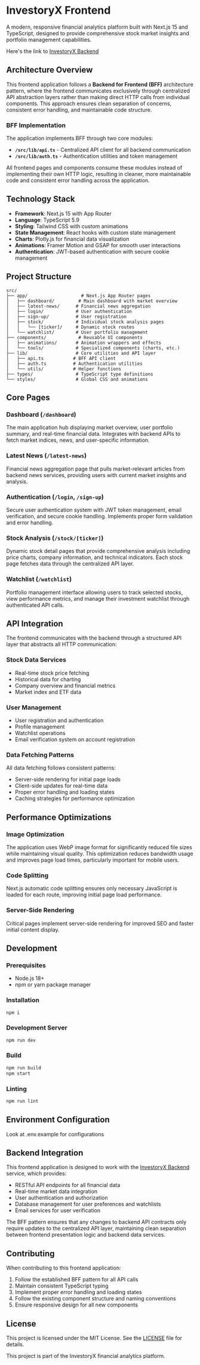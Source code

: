 # InvestoryX Frontend

A modern, responsive financial analytics platform built with Next.js 15 and
TypeScript, designed to provide comprehensive stock market insights and
portfolio management capabilities.

Here's the link to [InvestoryX Backend](https://github.com/prestonty/investoryX-backend)

## Architecture Overview

This frontend application follows a **Backend for Frontend (BFF)** architecture
pattern, where the frontend communicates exclusively through centralized API
abstraction layers rather than making direct HTTP calls from individual
components. This approach ensures clean separation of concerns, consistent error
handling, and maintainable code structure.

### BFF Implementation

The application implements BFF through two core modules:

-   **`/src/lib/api.ts`** - Centralized API client for all backend communication
-   **`/src/lib/auth.ts`** - Authentication utilities and token management

All frontend pages and components consume these modules instead of implementing
their own HTTP logic, resulting in cleaner, more maintainable code and
consistent error handling across the application.

## Technology Stack

-   **Framework**: Next.js 15 with App Router
-   **Language**: TypeScript 5.9
-   **Styling**: Tailwind CSS with custom animations
-   **State Management**: React hooks with custom state management
-   **Charts**: Plotly.js for financial data visualization
-   **Animations**: Framer Motion and GSAP for smooth user interactions
-   **Authentication**: JWT-based authentication with secure cookie management

## Project Structure

```
src/
├── app/                    # Next.js App Router pages
│   ├── dashboard/         # Main dashboard with market overview
│   ├── latest-news/      # Financial news aggregation
│   ├── login/            # User authentication
│   ├── sign-up/          # User registration
│   ├── stock/            # Individual stock analysis pages
│   │   └── [ticker]/     # Dynamic stock routes
│   └── watchlist/        # User portfolio management
├── components/            # Reusable UI components
│   ├── animations/       # Animation wrappers and effects
│   └── tools/            # Specialized components (charts, etc.)
├── lib/                  # Core utilities and API layer
│   ├── api.ts           # BFF API client
│   ├── auth.ts          # Authentication utilities
│   └── utils/           # Helper functions
├── types/                # TypeScript type definitions
└── styles/               # Global CSS and animations
```

## Core Pages

### Dashboard (`/dashboard`)

The main application hub displaying market overview, user portfolio summary, and
real-time financial data. Integrates with backend APIs to fetch market indices,
news, and user-specific information.

### Latest News (`/latest-news`)

Financial news aggregation page that pulls market-relevant articles from backend
news services, providing users with current market insights and analysis.

### Authentication (`/login`, `/sign-up`)

Secure user authentication system with JWT token management, email verification,
and secure cookie handling. Implements proper form validation and error
handling.

### Stock Analysis (`/stock/[ticker]`)

Dynamic stock detail pages that provide comprehensive analysis including price
charts, company information, and technical indicators. Each stock page fetches
data through the centralized API layer.

### Watchlist (`/watchlist`)

Portfolio management interface allowing users to track selected stocks, view
performance metrics, and manage their investment watchlist through authenticated
API calls.

## API Integration

The frontend communicates with the backend through a structured API layer that
abstracts all HTTP communication:

### Stock Data Services

-   Real-time stock price fetching
-   Historical data for charting
-   Company overview and financial metrics
-   Market index and ETF data

### User Management

-   User registration and authentication
-   Profile management
-   Watchlist operations
-   Email verification system on account registration

### Data Fetching Patterns

All data fetching follows consistent patterns:

-   Server-side rendering for initial page loads
-   Client-side updates for real-time data
-   Proper error handling and loading states
-   Caching strategies for performance optimization

## Performance Optimizations

### Image Optimization

The application uses WebP image format for significantly reduced file sizes
while maintaining visual quality. This optimization reduces bandwidth usage and
improves page load times, particularly important for mobile users.

### Code Splitting

Next.js automatic code splitting ensures only necessary JavaScript is loaded for
each route, improving initial page load performance.

### Server-Side Rendering

Critical pages implement server-side rendering for improved SEO and faster
initial content display.

## Development

### Prerequisites

-   Node.js 18+
-   npm or yarn package manager

### Installation

```bash
npm i
```

### Development Server

```bash
npm run dev
```

### Build

```bash
npm run build
npm start
```

### Linting

```bash
npm run lint
```

## Environment Configuration

Look at .env.example for configurations

## Backend Integration

This frontend application is designed to work with the
[InvestoryX Backend](https://github.com/prestonty/investoryX-backend) service,
which provides:

-   RESTful API endpoints for all financial data
-   Real-time market data integration
-   User authentication and authorization
-   Database management for user preferences and watchlists
-   Email services for user verification

The BFF pattern ensures that any changes to backend API contracts only require
updates to the centralized API layer, maintaining clean separation between
frontend presentation logic and backend data services.

## Contributing

When contributing to this frontend application:

1. Follow the established BFF pattern for all API calls
2. Maintain consistent TypeScript typing
3. Implement proper error handling and loading states
4. Follow the existing component structure and naming conventions
5. Ensure responsive design for all new components

## License

This project is licensed under the MIT License. See the [LICENSE](LICENSE) file
for details.

This project is part of the InvestoryX financial analytics platform.
